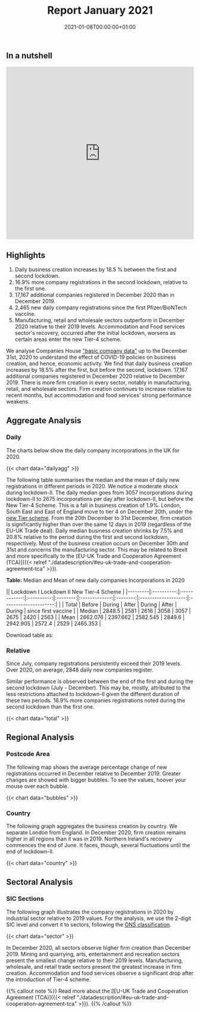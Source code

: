 ﻿---
title: Report January 2021
linktitle: January 2021
toc: true
type: book
date: "2021-01-08T00:00:00+01:00"
draft: false
menu:
  monthly:
#    parent: Reports 2021
    weight: 2

# Prev/next pager order (if `docs_section_pager` enabled in `params.toml`)
weight: 2
---

## In a nutshell 
<iframe frameborder="0" style="width:100%;height:463px;" src="https://viewer.diagrams.net/?layers=1&nav=1&title=Jan2021.drawio#R7LzHsu1Kth32NdWUAt404b23Cz147z2%2BXsC5t1j1HskQFSFKiqDO2QZI5EK6acaYM3P%2FA2b6S1jiqdLGLO%2F%2BAQHZ9Q%2BY%2FQcEgQgE%2FeP7ArL7rxICxf4qKJc6%2B7vSvwqc%2Bsn%2FLgT%2BLt3rLF%2F%2FQ8VtHLutnv5jYToOQ55u%2F6EsXpbx%2FI%2FVirH7j61OcZn%2FVwVOGnf%2FdWlQZ1v19ygg%2FF%2FlYl6X1d8towT814M%2B%2FmfdvweyVnE2nv9WBHP%2FgJllHLe%2FrvqLybtv7v45LX99jv%2FvPP0v%2FVryYfsf%2BYCr5kRGCUZk4cQuXnKFYOD%2F9vdbjrjb%2Fx7v353d7n9OwNvv6bus%2Bz8zRf%2F5Ta3TX5MNvCXxP2%2BK%2Bsrf1ugjX7b6nUI1TvLOHNd6q8fhfZ6M2zb2%2F1aB6urye7CN0z%2Ff%2FN5l8Rb%2FA6b%2BuoX4aSj%2FATG1Txv2CShCOVLvP93xKs4r3yvBen%2FQLUP9vt8nMvneV4HuZdUGLOp9wfkOg6fMf0B0ecS5%2Bz6UjbbjLN9GBgPKEp%2F2wGsQv6mD6CLf358kTp4ejzqAJI3j8aMCcKsFppypSHurRd8LddfYZCGO3Y3sf4%2Bb9YuTRsr1PVYnwwB%2FF%2Bg2FWRhQxpHU%2BPbJ%2BeMmXLGelyWkqSUjNRQa%2F02RuAGRpLvBx1WSv3gJ6dr9ioJnxLoUd3k8AxGFr33h5G%2Bv%2Bj36yHJkxeoRwBpChxyAPc6QqNTf36fHY%2BSKtUrnvSZ8Vkwoxxp3zRFW552qu9bjNWYHmidNzJCDk1gVamlCIrgLYc6odbkr%2BDQ4mPLnsQDSSAlzwvzi1Ce81nXHF3jJMBub2BBelnfhXwZKY1Cfgssxsj7cs0wCIEO3ytIdyxFmkBrVDOeNgrloPmF3v%2BaZHl3Ajp5r3s6BCOs%2B9nEPB%2Fcyfy0BOa1o36gWbp6homps6%2B1qCz7UpPHRvhJ8sgysXR1DLm7FR3D2fsW2zSC6fanq%2FvpSN1II9L0ZgEVQkUm%2BttQt8ZSgMQEafr%2Bg96bsFAaYFfvWGCa1rmfSzM6l%2BTvWvDj2zvVtUU9B0e7mfJ%2F1r1ulO3i32AOChBfvGBBPiFfxBawWR1M7tsxev7TscBcSaZbwZ8Bw4rw%2BKUARsJogPDjCffF6Kfl2gJ3Wk3KcYBdr1%2F3MX6x55N9e7KY0K75DR4Gxql6W6O9lejqfYCzUH45ULyyMQ6Kv7kUk7WxhBgnF1b%2BVcL49%2FT8x15QoyhZwBYWpbjv1PHU7qssLdlaK5LLa3nLVD3rVjITImE%2FFKn6JUrj6klRxCE9jYPBipYwNPStmg1MCK0rr0XhXYYTIZnEwgSAc5KD8IC1dHTRlOyQs3bxtkI35kpezQindfqkTJUPCa5lMfpMz06L6j1AlZuT6MZKDxCmBNtapEPeKg%2B2EoeBTWDiDSJL1Z%2FHCatSMwB%2FyRKXsidVUrHIJTjigDVCUSOcIKFN6sTAK1GnWhq1sVZa1j76SYXaZvFudE5K3UZMJ9S4C%2Beii0Msd8kGFxcTqxWeMZgKgKtZJqdasVRtvOuvUKO2sheiAOqZdY4kvS8DziC2PJMl%2BKrWruPTQZfYYnrEGyB0txK9n%2Bv%2BhAdpyqpxJqVrJZ%2BzaKSExTSuUn%2BACqvfWfA44fIa3AvjEeutzs7WHkgd0Chh6SsKkfF2I8GIZi%2Fn77GsUnAuyflGI1ourRmeo3j7fVIrQR8bFi6OxHbNJs0nxNkxznCc9bya%2FlpNemoV%2BtSWHx%2FQGc%2B8BSjkXij3Xhgla7%2B%2FkjLnALlcs%2B797q1WtRCpIlyVW9RTUYCG6Qr%2BAg2jca0DnvssdLNiyPkdpYzTiE57cXMf4AEZrYkS0XiNgF0yDKQwx9gzUIqs2ZXeedsZvsZpCW6fJ9Nff0N317Ig9gU%2F4bzFKoUPPN0q8QBdDBreRfrWEGV0Hmbkqcxlt0QL8U2%2By%2FCKYmjGu7ZI019PR4dlRx8G5r42jcY4Df7JT%2BmO8HMIBKUerJj%2FULxzdeO1Z2CEjMU%2BuivsdQwNLxXsNhyngiYSvWtL4%2FR1w7%2F2M3Ho8E4125VLUy9eMkiqTPIb%2F5rj5S3fTOhIPLGeiFHAR6uSYuL9kCnB9s5izycSIG%2F50sKMlSKpSz6nIZVWuKsl6n3%2B0PSKIf%2BtNa7sU6HhsAgAeN1TPh3u9bwj4vnp81E3DrMkVaQMer93dW5%2FZimoQWBP1gAYQXbVO17l96xCAtW7JT1NEZlGDASCFRfet9E7K9q6q1fdh0NDHEmI6VtgVpVpvI4uqZ%2FLJC1Kpw6JyFzlq%2FdPy8x36oai2LMUiuhAtXLRgfW3dX3ux27AB2YjhprTzHAcS8PMqcF1ij0PimtlUZhQBiiV2KFgFhM26BzW9dsxkAeZ4NDEmJlxxxVBO4Q3g3HHlxS%2B2N2Tv%2FEiJj2MOaNK6%2BF611RuNMWx34pYSE6GVoXIxy11HQhNayJ7eBkTBwx290%2FQDV3SnIyBcToeHCBmdNU%2Brpw13RSBut%2FnK8M29SEQBrpYKOZDRF6nSnHEA%2BTA1T02BHshrd8s0GXm56yOe1fwGMddXKVl9%2FXxtLS%2Fc9VGkFMTcORiW9%2Fwn2iGh7%2BAk1NjUKKM0zXcP8YI0BnTsvsFI%2FIx2oKs7O35wQR5dy84dIsp2w%2Bk4Drq%2BYn5DEC3VilwrgM6SR6Yiw0BXPRMs%2B5raV3ZKuwJQffp9iAXrHBIZehX3E%2FcSKj4eWnxz7T8pbgIxcs0MOMplQK2k7B8wSOmpTHOkRatus7ZtTSLUwucHehswDX0U3a4KlZpwdJPKmM4lQwdhqCSfA9Xngo%2FjSJOuGc8lpHAfQtnIS%2BH2%2BCmCf%2BDOfgwcQ%2BVOGqAWKgoB9jd3GRSPPGTqPZKsdZnLPDVRczX23d1mB6wlogpAMseO02di%2BZ5u%2FhOKlMRDJfvVGnuWKEGQh%2BQNdjbZ1Ab5QD1kOrk3kT7JZiLtu8UasL2ZrHArbTGTv0p9wBkucGuYQ6Lc%2B16Zoc0NcL1P%2FrX1mz79tO6iKvFkYD8o1GhPrQqOa3QVCDgi1Bo%2F%2FKUb3kLceaeQqcb4a0HfjBsgnCi%2BBAg59K03C41XWYNUZl%2B%2Bmt%2ByU9M9yphK8mo%2BaKgDLOTeY7vA86kUZZVusn28Q9%2B7UNfpY9VfMrr5QZPINAV9LiBsK8fO2SmZ0CB49IPqKvoMh%2Flp2dSRCsB5ahsPvRX%2FoxgY0pNKN71pkfbWoRbcy2%2F5qCjcmOfJQEy%2BUQDcVIuUs9J8zw%2BGf4ZF8SlI0yvvvDIUjjAfEHp5zlm%2BojDp5Axt8Jd1UgDtFjA%2BifMB5SOCm%2Bi2HheT9i2wpy0NhzQLvLBT8g44LxTUsbai6JBWlFeruL1wKTow7%2BEOXgwxkX%2F9TrSple85x24%2BxlB%2FOQ67fpForcxry%2Bqx8To5oQfYgi2dqORgEhRrIyJJHzIz2ZM4sVK9A%2Bl%2F0SZ9uLhip18pBRmWC9QB29kok1Lu67DmR15UNal4UCHeZHTHXA%2Bz5ShbmoCQNtgWY7052rW4wcJZTLrsqCoA%2BvBiohd8KI0nSWfPEVG%2FOZYQoGj31IP8aenKnPOGvCpwO8sKdgGt9gcCK0MaZZY5xlBjeZznKkWua9vuz%2Fwj556vZ9VR5a399zfdE2WryTekC1dKzTTsG1VwAfIrkeL5pfsx0OKJInVF0DRtsN7s%2FPgxRHIgVnVZetKUGx0bi%2BdQxPE6uscdDT%2FwP6OwsCSCNhlW8eyb%2Bsxk4HZVe8naBj5SzFlfZZ8zf%2BYB%2FdDVYn%2FvO6hQIf%2Fehu%2BxjxTbmtvYGcMgJb%2BhAkek4X73mfzh8PfJJxMiUrE0KYUmFN%2FuJNseyi3tHJZlh8J%2FL7oou46ZuzG5Q8thCGQASj0LV%2B3ZWzzf3sCABiGEt8nxmH7t3KU%2Bf6%2F5f81c%2F0nDX1pYX79W9HfTFbIxz7flnfigb%2Bf4n%2BT6r%2BDCiD69%2F35L4oOAn%2BXVf9Gz%2F9LYfx3WKD8L6%2F%2BF3X%2BeMlf7Pn%2FApNG%2FxtMGuveZunqHQpWflfga0oZEMP%2F%2BeRt6F8P%2F1k4%2FbMgzrI%2FxDn%2B2k72tR7y9aULwJKX9Tvp8ffsu69fzAKweZr3Sf7CFOD7%2F6da91Y58j8Bk%2F9cAyT%2F93%2FrxPSvPvwn8v8ux58hbP07GSz4Xy33MA75f5KNv4vWKU7r4RMf9F937sfz2f8N%2BqIGZ1VvufOWf02dS%2FxFAMZXAoruT5SkqrMsH96yZdyH7Asr%2FIk1%2FE%2BUKZD4HxAq8v9RocL%2B1wzPOJf3r%2FBMDttplIRU8aE6TeaA2On2kgXkl7MEe11X%2BSw1S9rBnRQAvRt20ozUyqzfjMVK8k9sJXvpqUOeXt8r2bNCqpWPTHrv9Isf4VZEqx%2FArigclJQkiBgHPJQRIVo3j9Pia1QaYd2IGsV9DE1TB3LJYij%2FQNH9HA8cofBx4M%2FBmBeldkSikNeO2TktVQVQm3S2Ewx5Qhh2%2FdRqsxRsZNPgjy9hrcVS%2FJNy6POFYiK%2BbSDYoBUsSOMKU43CL1wCrEDXkPCNxTqDEUm1WwrgtrLvkdbK3aqGH7HyKi999dAXTVnbv8IrTo7a2wn9WHsOMG0I1mkrJ0ToJJOzxSb3tghHSERHdhi8TJ4QDT71GcRS%2BBBwvA8ITqpIQusIw8kXdzJpZ%2Fu4agwl7BFLRKKeNN8U4BRUv48v224LzyWDwHMTblxgnqiqsuLnhZSBkPW%2Foip%2FOCgFNvL2eSpa0ygTBNQeWGUFwWSaUQorUsXTBJWX5ekpk0ZHMF9V1I%2FhhCf1uZoKplvQxAIx8VG%2B1qQ01O5P%2B%2FVCXsE9pWMI7RRCnCHniTNn0W8m74YI%2B8%2FAMVtAVuvs5%2B43vAavAqv6%2BsfQJ1QoL4PR1fG4QEplsVBh9nom9PAZRjanTCTLoHuxCcBNiRgRaxEcwPmWfBMsVgj9A1wLg8eER5VOfO3xZawBeiS%2FZfAhhDJknQjrNf6iizQaCRG69hhMQWQ9Z7Nu8%2BXyhc14wq1Ng487x2P9TEkUPudfreKxw833jKx7D0wpWebthtnWQdw%2FvPcUDCtWaGVrpDoc%2Bgtq%2Bbtg3JzcIoRR5dhqMDXzdeQXWxllwyFD5%2BBv4wYNsdwhlmJ57vl8m79YXfEc1y%2FoaiUWZftTxEjKqbCqB9aCIcXltjFNa6Uf5K2Azkk8rVzIHDhxR7QBufSDUD5puK8u09x4AG3HN8dZqCx43y96fZ%2BihWg8Qk1qdQC8GBYYmB2aRUY%2FuXLwQ0s%2BqGe1wGEEiy1%2FCY4QTKMScryh9UAwOrCqkmNK7PkLC4k%2Bh5%2BXDYwVF53UmFnSYMBeq9EeQsXe1AyF%2B7anBNePiF6Cyo2F7HUilawvYQ0%2BQQCAIFkYHzeAUyjkU6wHQRQaNmqpSteV2rFBRpu%2FGK7wyrsAB8Yhc0i4RXd70eL6fDwhSq0PvP%2BA1sLdTf6lsHF8cJmI%2Btop8rnboSSKOmFfffhTzvJiItdVGwvPgqjr%2BXV18gmgF3WRdJvrP%2BNH8rGUTnMdgHYXxE4Vt8HNVQHy0ZFNWz8q8ysVU%2FfcIH8MSURpLxQZBWfdEOdAcxa3y062mfcWnEbiIwfP4Re9BMw7GzhHkxqnqPJBQ6DzoWROAn7a6a2Wmlxwcz27TPcxwcDPFfBcttYJwIXknPNB2moT89CV62Rht0ylHaISLcDXj7hBZ2ipxxV7NkgpQHw72jGUJnIwg8H7egsNWZGqfAzthyHPt%2FnFfQIwk5HP5%2FG2iCwGJDiMlRwprMcz%2B%2FPPixfvDooQVmUX0Qva2JH9ye5KOx6hQ3iZIl70C8AyzCUsb0%2FmM57Qlr8yeMou8Cd5F0N7cxbnZYtIj0bGLRfM%2BvC7Ppt46snUHkw8w%2FBR%2Bz5HArM0l6zZ1L86Necy5BdjLzIwxCiQLB8pby1XtMHQgnD12mwGmSaW6qErfzULGBveG%2FGfGJYkOqglfD3y3FbNpP7hf4X4w6ho7yb2rdlKmXTRH06%2F7Y8brXobs8fRiBHqSru%2Bz7eCQFTeXE1PWZ5YzRWltX26en4oHJ6aNFLJhtTzsqgh2HdyzrbaOHYoxDw%2F%2BOIkozKGsjpsLioHoPpate330dno8AyzpDkfWlNZK4UvF%2BCsdeua8e9F%2FPxcz2HbODD25QN6S3cZYLErWRKC%2BYvLWGw1YfxUDdajATTWA2YsZ%2FBTuG58MohTwx6NMouP01nPEQtk2Bvh5q5ETpfL98P0rNcsFRHI%2Fhj0FFmaRdRfKLd5OIkNAfq8J2L4GDgLRgDUuB%2FLiuMIZvgphCJ7nWp1f0cAOIm4Sj9cIAOrj2qItj79sSlPiyXtBqGXrQDBZ2JP1ObtoDFiKI3NgPCMu3l2xxg%2FtzSMhxT9WP1MWZbbuKMiEfoJC6wJGyFntz80zvfFc%2FDTBNDnYIkzJZBXhyHk0ywY67OMQppsz%2BvVc%2FzxgSpVJ7I5bgymWTDrI7YZ1TpfO9ukCSOBPU0wlANcQlQ%2Fbvvod%2B3iL5ZlwUfsNsA1xXHeXgaMWLaRdSo1NclkFyF74zBo9kHsjvilumzgrSqg0qkOVO1yXgWK2eRn0wKLXa9oG8OPfN81ZAxGbtjgF%2Bq9s006ki5q7LS%2FcIwj2LD8ndXVyT55FHD4FyhYMASJw5j3ZAlP%2BEmpq3TUXiQ1j45uT6NOJMsDC9crTo%2BMIVcshKk%2BE90Mi0sPpVsAEcah02G7SIOQgEfzakrtMkwZ9T9ms%2BTSCDs0QnUCzYRqyztW9peNoZXIgUshtQP3GRtFX50xxA1E9REQbeOOTCEHPoNeie3nLBwmPPihnSRbG2yIfN%2FQIwpDFcRVY8mKKUvxV%2FaLyOToyPe4%2BATbBvgmrBRpkX%2Ftk03JJozIxmTf6mZOdCGgMYIUPVBAWpvKVof0PC1fsEeJooK5b5eLwO6UFnovVOL%2BfJ%2BbSoURXi0G2i9WlJ4YRzrYhFPWf6r9i07yNrd3LopKd44lEEtlrYjlxcnZs78SwS32SUuc7Qcq%2BaQ8OB19db%2BEG%2BeFyk7qg30wpvDvevKjj37pgiCwl4uKxTSYpUN38sOQ2eY91ooc4by58YcCV8Uyc6xN2mpHwuGkdCyGUe2E2ZinRu6k%2BWtdeRj8xfX9esEPDkJkwUNuAhzyWSg8NbZ2fcppMi1CCG3JiAyXBx1iggSEli1ZU37g8SYrPJ6DPjdwPZN7hDNcTrI2ZiHgM9%2BVhI%2FRGxZHTFQ%2BSyanzGsUTGhOfd6SSXZqz%2B0tznGr8nIChI47SSH5S4iM7Cnthk5%2FOYc2RYMq3FbwHkOanOrnzOLf1ZvVF8aQ3ep0%2FL9iGryka9kdx1Lm6bW1NPIBdqVkM4%2FzG43mGWLhnhs5tU1%2B5%2ByfUjDixuCgyxJwZOov0%2FSle5yLSLe%2FdNUAzcOr%2Fk32EkHqNXB0RbLfELzNc1sf9MqS5yES0fCsfVQMCL%2B1ozFlVkYBgljpg4zX7d5aWNHfGJvbRuRKUWDquwMETK5e1W1%2FxVHfO6qtJcSNL%2BboIPbF2qKAjXdQaH8N65O8Q%2FqQHRxUqwt2wLvkVKJiCqSD9Oc4NVrPdidZuE5y6w0Az2o4o3oaKKWZh%2BqVIIbNxY%2BVQIL6fiiN%2B7VOXBrMCj%2FxB2vsLv6gfhI2kqa1Lee2xF0PFMKobYZjLlwlSXZGCNNWg86izfnpLlRDeYtWsGyBiBUUhRgaHQPUQJdIiJCSuHwSieWBaWPlsWNe9Yhss3kh7c43DKYe56ZwiyTbMcNq4WQbCP8GS6PQrwtDmHlzWCc37kMjBVeBVaua66bNInKmkQ1jFUsDWJM2v6CY61Qv5aa5v3RcVfByUt3W9Pi6rd01N7r6iNG2%2FrHaxe25SJF9IwDO%2FIlVrxdEhazmedB7mpNnxbJ7rsEfR3MpKVG11AVkQX1XClCbD7vFO%2BLOOPTl355ZfGQpSi5UEM3I2K6fmCr9jes%2BRWgkxTapR2xNWynVR4GKdbie26%2BAyDsCdu5PlMedSrIMpOE27NlpcK%2FRLYbt%2BApJymfilP%2FQsWQY1oNA4bOP%2FiS1bQ9vQKSnmJq%2F%2BMhJeiKqivR%2BGQlP5moNFaAsEqUbuFvrR8Zxwft5cEkVAd1O3nb%2BQiAq9xV%2FxwU4RKY7id38gJE1D1PuD%2F7d1LpPmF5Z0BMcXiZU%2Bdt9JvbpoEp4YVovDNLFgvWLzmvC%2BUNVWqXk6fOmjrGQ3IZICcERM3Tacs5FiuSwDvHVAj4XsI%2B6HhUBENGXKuXH%2FosxDptjNpQyjdWGorGBPQ6Oaw3eaWLJuMSn20TQF6131JazrM9yGjQ7w%2Bzxy0qxrMN9aPJCu9wBxp9p%2FX0puGN%2FxcfLzS%2BouUkT9rWb9IVllfBtkVfIptLHgfhbFaazCDef%2BLSUAU9LEHCpywYMeZ5v%2FVeMq%2B0L9EW4Czf8wvRlVG35Nw5Q3q5G9Id9yVbqyWoMv7Zt1gn6AMqxX1UWVbEw8%2B4k%2B%2FgAxY98xulYc484%2Fjldan%2BJK0q%2BkmVCf4msZZ4P8Uu%2FxPpQleeAFV2SQJ33xVjp43YXLv2xMUOB2gD%2FuLyfL6%2F77XQNHKpT1txYsuQpolaAZ57tZ0P7jfkjzi3D10%2Fn5aAzBvW2QENEyPyH0zJp2rMdPc20rOR4ev2nblPt41eCxlDW%2BaUUEy4bSdZGRVKgg6KEy0c7pv0BonW68t3aFKFzfKFZjE9s1hVAgP2LVPG2gHvAJ%2FADBucu08RKu9vswH87AbgvJIChg8HPhR5%2BLrjyEig6M6yy%2BG5TzFlh9xPN7QKI%2FDBwNRZDIkNfSVy2I9S6mKC9NA1s6OvqYdFF0MwxY%2BXYYFIxjDK07JT2chp0bnuyzAjheP24SNRfrpI4lZ%2FXU9FdvSSblIahK%2FptLfSn679QOW8E8etHA6ZbDodHIvYYVW%2FwOGsTYIFtEJXWNTv54iOJneb1UnOWLn94OTRocMUXBhXwUyrBHhRPRr9CgIz8zkeBTFp%2BkmMvzOuejFOpnmNAn%2B1xJnozctIvlzFIZZHCt6XF%2Bp8dd1CeJCSH2fw3Ox8tLj6vfDPMpE9652p1U6CirVZj%2Bi2jDCGKYBcu4KjgH6jGZ3OJA0RmFaRe6%2BNL%2Bb0au%2FIu1ndLemFqOHVlrLXTvCYn%2F0H4L4o2YiX89oWmq086vTtFyTFhj%2FmBmijcGL%2BtuYYkrHQ4htdxDezroW7s9QX0ej%2BhMR65ZLFZe%2B9Gelt%2BYkagTp2X%2BEu%2FKASCrtnLL0%2BaKacZfmieb8Z4xL5mP0eKjRPNti7Hd%2Fdg%2BI31uipRVauHvJ1nMQt1Hkaer17LZbSUpFU3D9zPWtAXaT8%2FcTFeB%2F%2B0Pja0GhaM83xRMZSxBaeaeudvFKoK9m84LS5jQUfj9R7g4JiEn1JzLDR6gWoUPa7Ncm7bAvoSldwsddre7yU5YnMDh36r7VDmNwqBcN1Px4dQrmf5YrTRd3wV5%2FTJ3r1LmS3kC9E4MI9IF6r6u0kHZ2EmP%2B0Lb9yidWeWSaH0YMLwdjm5JfcGJsOAEK8Ogi%2FpxRh5DFRrgXyGcoGgT3N7YM%2FoTB8x7ARcMSva16XH8jB%2FQXie5pTMuVz2XJi8yeyQx2%2FYzwzoh05fk0kyO10o8nngNIp81WLTvKjqy9pBPS2BmqJEOn3UxBhwUsmLELBj9kqkv%2BULORAmbGaxHooHf4a98k4fxMR1B6eA%2F8XOft6zfqI2%2BOWvlZ2ML1B88lAAJRY76cut8bFx%2FrAKrbnoFsGeIhKcZZaj9LFH80ttCp%2F3vw10hdlWLys%2F%2BZ2AP2b39OmXBE0MrQbpO6K8mKffbqkV2%2FEbrbY2aho%2Be7b9JzjP7Rz%2B7ecu624lzHBmp6nbDo1zf1dVrU0B8CEdKqPcbDcmIpx7VG87Mh4ZXYm%2FSVp%2FjEnl4kCMg4IFS0%2BXP2gJ%2BJfjOD%2B%2FIh0iHR8d89Xg%2Bmw7OJ3JtyyvpbTlx6%2BBILQ6GZXdFyJtPcnhHzXulpvNJNMEbs4nwlpLzdPcrHyR7i9SI108Pzb0%2FCxOJzsi%2F7v9cUikxsAnE%2FB%2FqMgIUdyhsL6UawSBLOC8yK2KOTjCyG%2FAMkrGtPciLHUaIg0Ho85%2BjdPkXwPB3VZn%2FLFhn%2F5uzQXWgjwcT1G1H5v94miyg8Wztrtt7RUoiaGxbMQMIKzPSy61z1oHCbkSPRVQ8iY%2BhJgRcHqEXRVLmxTyrIJqQPq5zYXwa%2BjPFgw08YHh5SE%2B15Q6RBXYJnBR9sA%2BKm6Vo8R7lB1yNzS7dzjuye%2BjuY3kVSzB1W4DmaLRmgRr8SXU4bCzjpH1oODizFMSN81SKkyj99FwwOiDNgz6jN%2BiqcTvY2digr2SzXWqS64jtzox8PuLqAKeY6UklTqopWxr2I9LGacKnH6tjA5P3vExBkEQubB%2BMxoaLm7JlPp%2Bfq5SnhJ3VBexPUfkW69Hb%2FIbIe08t%2FY9TGQiwpGWQFiMv%2FDamOJ8n7n1wBjMyIpIxvPSytXDi594P%2BZqUnueFXg%2B8LN3ukOvgMjD%2BZPJkT8WcYHosqfZl%2FJG4fORj7ffxbOVakA9K2MgLFk3xOOxoXAITkXkDxeUK88B8kuy5KFPpezOJkMQSxbX3epjKvDHANwidDHw0P%2FEaT5bDtDuPsJ1w%2FBtsP%2F%2BhPeJU%2BBe2gmzPbqlqjTBGwF%2FqgKCX2KUh9sfQyDLxKKLDw09NsIaSI3oGVQuMLpIdzqeeuOdWRApuCbVT%2FXjbmocwNlpEVk5xqRDUkRVkYU3JAm2kEASLO66Whf0mdOqHWAfP8jr6GXllz%2BKP2g3Yqv6ura8XcFxDuOn%2Ftk82RMl5ENHA%2BW%2FkLtbkrSm8YR%2FOcSUYqZUmsTND71KPUm%2FOqSiAl8Um1GjOF5BhmxfCNH7OOoL5vtTaY87u5afJYnc%2BRiXH3ah1ljf3jhLP%2BFjFoaEiJgfEa1ffNaRy9K9gRV%2BBvXlzvkneVVQbQ5ETmgdj4QrLSSGyDl8vQp0uOrHz4hz1xdV6CpIjdrNqoO5vmzDEitX9RTbPgg22ZaePwgzJxNRyipurP5kzCnH8w1bQZmfJP1%2FP10OE%2F%2Bvp8vx%2F266fPrPCfF1iod%2FlknfVdx%2F6cghWad%2Fq%2FV5g3%2Br%2BN%2F68L8y4Mx3EqBe%2Bu%2FcwJL%2FyaT%2FyZj3cf0npV69U%2FAnU%2F4ntx7%2FGc6Xdv8r4b5V3zuBevtmMP4vKfgvq%2F5%2F0pv%2FP9f%2Bz6f%2FSSIRAP0fy7Wj%2F7MEkvxfM9WueP%2BWao%2BDM42u4Ysv0UQOHz6ZmMm5bEU4jUOD9tPWL9XlRYYQlpYlcSrPoxSidK7htDRVmNTAyMGo0IzctaMvXqwltfTGeXCy8UHCqdltZ3PvZqrwvll8%2BdKHMVkU%2FrZiBSweli%2BIeDvYmEH8wcgQutEJRFH0pVt%2Fkv8ESsJRCWBGMy7SI2WnEE1xJAgvsINx0NO87Uu1HAXZOshmaRXsRu%2BaWRZSJPcK3VodVtE3DZT4W1UBFYk1l3T2QrG%2BwM%2Bp19wbjGSiyb50XnWInkwE5xcLZHfnWPUR8BqM1UwcQ1WexDHrOVbI4X8SYOpov3WQXvBcKZ5K%2FCNXhYDNK49ASaY%2F%2Fs8J2pd65rnkQ0KtYB3Xn3SQSzx4WiTypf7IegZUqyS%2Fod5dvcZNiPjUSVSEjy6cQY1qrAYYIXcq0uK1yZ6C8b1ZEqFqBsrph6%2BqZNbuwBp5boqvZr743s2sM7Ejg4FNWAXLmCYGiMsp6nzdv6lFw9ltxy%2FY21ol8zuuSFfDdYA8cQuw9Tpqov2nndWlkhZKa0NBLkDaz4bFQjGXu0bX5Rs%2FH50i1WLpQlfi%2BH%2By3g4u%2Bg6a2KVWlTA43%2BXn1C2T3cydraRC%2FMzuFy9hDMkEpgZHpQ%2FbQo1x7Y4usVUboioqPkfpxUXZtz1BvSiwo0ejhHnsT%2FD54PxO%2BXUioDcAboF2Xu8fJ9HG1favW2duleQ5lfzEysl0HlVuDfVbW2YCvm%2BRGGrJiuMJ5g%2Bip%2BgyhLA7EIWRyPpxFvnqfpQDGCc8cqgPlYVo85HsknG9F3a41nLWE3vXnlw8X2dyIxyBfpIovxa2cn5K0WLOznZr4pkuAxhtqQUrx6oyMQ5JZ2RLhKXuo%2FGaof5t3%2FuxySbwVfca1gLqP5Ela1ObNGp8B0syOzCYQXvA0Cff5VF5iKRO1svp66fmkwBmDcIbAPkCT%2FLnqPYucRdTnBHLFA4SdI681uEw4LGhq9Xh%2F0k1Iyy7BgCf%2B%2FEMi9FsiokWTcYX4xozUcYrQvboI6WqbkxOn5GvpD54fx8Yj4%2BHWb8UHdmJYpy14TYaBDVDPUFMAg%2Fo6elIBw16Rx3LGMfpfBwnJoEZ6QZTppHOzQC7izeSwdv1yzOC6%2FfI%2B8LKiUwbudz3jKxp%2BKK5HMja2WG9cmghp3Hl6LZdra4y%2BD7ZrIFCP9eKjPBs7LzvrT2vHDrwbqEQsPug0TDalPrekL6uP0U7GVNODzfhZkvOyfITOlE6En6rSax6LbvgvYx4H1gWz0cdsHOiHm8UjZIWzeg0%2BbO1o0cBD9WSQrujQcLtXNhdbz9F5vdwPqhJ0lL8kJTdVM4ZDdOGcnvyyhjuxXgk2czCihpwJ8Z6bLx8rc2NgVtyW9azZ7jSTidU%2FczQmhBfPRilyBlY%2BUs1oCmlo6CIsTD%2BYUX8u7Phi7rlJ%2B8%2B%2Bkyz9wKN5JOMfJAB%2BMvvL4NNOjH99dPerEwmZjpAtfLuv52M9p0YhDMCDVjw0W%2BZnVObxSpO0VTYGZ0FZO2p785UTLrUN%2Fveopm%2FPV55ACScwDZHR5BO%2BmNKvDHeBdoXS9GORIAF725%2BMi4WSmBZQfu3h1TWbDDIHtKK1Xg9k0NU40rwGTo%2BL3yiVbHq2xOklBNTFgOZyVW6C9YPMJ1JGYJQNBXiHY10CYfhdyD%2FQxRnsjIiNB4Nt2E3k%2Bxvi64150M0BRSXmKmXQnXYgqA%2FOS3o5K8J8LA%2F8Ww7RS9GWQcXW9iuVzYwmRXwbPtD97LwM5uGBcAhwGbmz9DozK1U6nQx7YfG2mf8i4baPTe5KvCRl5O1eMyow9eLwTSynVsyJpPiMjDb4sYXH6tZLv5r3URBJuN5pmvzB5EL1%2FhXLAoA%2BCQPCYsPjAoSTYiejSS%2B2pMVPR%2FppdNK0eDn2bPz8PNSkRnaMyr6YD5a5umlctrEgM%2BNbxZr47FyEIzSnntBkm0cDgjziiTQo899O5A9EaORpFHa%2BCNAtnoh0iH2E8LuYjwJt6V76622Dn6sqkcYHnm1iBhFCj31KNQnYYzRd1KbGixBzBcO3klWzi8y83J%2Fol%2F%2FoxCy7U8uBSDVXWIWXdNp232AmN%2FtoqFfKkzJlMV8GVILswjr7VdFttKo4Ox5R2um60XUwa24%2BHz3YIUSruZgdiKN%2FdYqHD7qWyriJTiKrcgA%2BaUNUsEH22vzkdDtjqtaL3apA3HvRlMHg5D48v8vpTxi7pxvzxUc1AaDL6DfQ%2BKEHhgYgHjECyyQxsoTE6En7H24HUTImmH7Z5sb2CMEpVZcFuTR7D%2BH0mHaFOaWt0pU6PlXZvs8rcV9nmiX45vaw4FPsX8Jdf8ZMS14HI9gldK2J8X6k6mQYUWN7pHBULjm7L%2BEYiUxcD5ISwclaARFzQ%2FM5e8wGg%2FB%2B64RTSx9mVJK%2F%2FKgkngCvdZsEMxCQZJFAKDCvWAXRbg4n7%2BZOMGya3KQxMIz8LmCVVMDTkxzB%2FrYUEEWH%2BRHPtHMxDqHxxRUzK9HmGEmmtA%2BH3KTXYYPJWHlvEKk1vKCA%2Ba%2FdM4fXDeuZ4VxhE%2BRmCzJ33inR%2BUIGk%2BScI1E0C75CCp%2B2vV1%2FSodJ6DPXmPLVD8J15Ec5lCZL2uR%2F5rUxisgLpqf9qIBC2U6%2BdFpomm4hF5cJPnQybRmUijkOUjUagJpsjCeW8PxxhcogzSYb1Z30hWurCH593g%2FA4e57sWmVvA5Tb%2F5YAWdzTU1EpC%2F8UiMqu%2B6z1E%2FDlxYMPeCTjeeNSsKdHVVoxxHDLIm6kuHzGi2bA1PHAvYlZbdSBLB2aEXgru3bNmVdEz9qh09TF%2BM85NLPXXA9hCFDctM8cgRrHDDbP12HyjX8WWZIsxmnHNVNGTI6i%2BZ2XXtGknDa3W17Uht%2B5p8ldy2ifbL3nVrP1CHRXppJiZdG8UDdiUfSPoJ9P4QO8S7Gsj10WXgQHAOKpFxS%2F%2BlErbEEU18a5rEg%2B1N%2BgxdQh%2BZAfnrdJ4atB8TLZFR0GudHJDG6yNAPdgT6HdAePMD0p3nIzxIqoishFILbUYfrb1%2BL2idS5RkX%2FDCC1fi9g9z9hZdwz9bOEByHfV6Hm1EjQxHMYwv1O7TvEZsu5j0w1mBo%2Bcuiol6abCzb74UoFv7eMLhV6IuiUkN98uyrPHuuKZraoaNzLXToJGENHJs0N80iw9wocrq%2BC3M1G3yJ%2BlOZpIwhO3k4xdZkLRQa74EWUe0Z744qVznk9fQOQPze10Zq%2BQtHv1kb2%2FHK1jC5%2FbHew4duaP6errvf41U%2Br0XiUVn3HtBxdb1XnzGlYmp91KCKuZdlIzj%2Fm113gt6Yt%2BLBvvOH%2FOA1cScOjbvhesI74UAUKH9XpRC%2B7YhmON3Xvk%2FzO9frUoYnXnWyAyeQEHLAu7GVKvWd%2BD8ZzM4vmQs0Lo8%2FXDJD%2F9Zm3AcA5MHPCEg1kunir6y7nZRlXQXIWcVAtOASVYAo2VnKB02XiGDrL6T6RHcStCrY2d0I4YCd0iIExc7JlkAJgdbp7jxZ6cMeX8aAl6OAy5WO171AsxDK8VOWwF8b2brqWLf4BhfeQ3Bk7uVD8qWImw3tc4vtOZjbFcqpZiHXR80sJbhp05NPQZw81ncDmxkBbtplXQgjLdi%2Fpe59q9mo8fIqPNlcOmXPj6zH%2BwXmxOqPFz%2Bd0%2BeJPGaY8j%2F7X8DIAH%2B7W8AhLQH2q91%2BdxOlFBS5YX3oNsHV8%2BUDaR8HeL46Ev%2BmtODeH0SG6sXtLmtn3dh3L9Utmtxz9G7Jv4tousFQv%2BDMqvm%2Bq54sTNhvWLReI7KqFGT1uo2chaxqNHXnMuqlXSWwwEvwyp%2FM1tM30EP%2FqP8T%2FdlJZrH3JMBhsWDRkIKESlMPD9YdRr0aVSEWaWvEWbHwqy%2F02SMdo1YPN62ccLpLFK2piWHXspUQ1B%2F0rtfMtLfcmIVbKL%2FEkHMUXWOCK2L6d5QugzMgwhWiM8DJXQfawhMvvTMl9Eai5BW4UNnLNbr2%2BSCg%2B9iZlqaVkVM84idiSMViV4D2bfjU3%2FBj1hPn7E%2FBF9z3A6gYSrCdJARCEP54v1wGKLBrqhI4l22YSrZqcoq74D42RITUuxzyqxgBLlLGOgl78%2FH9CUPaPX6xqHaN7lbggVkusM1i0cpCmmIfSM0UvilZyz9bDwlAcfFhLfKCWzRXLiybcKOjekXneHR2rMEDWKgq2KZ5iU7zUlK8Xz%2BUQNkYSDYzy%2BvvIdZwfjO8td0%2B20cXx3W2RRm9n2voAG5RlOU2EwJsg2qpyQfPBFnYC3MW7IeyPjLzBd2VQkKECGFtjVnfQI87yXSgMeYsksWO2cDYm2dmG%2BLSPms56obYaBgYXGe8rYPUind3md%2FVv2lXT9p8ij1Rcufg2Kv9qXeLzPtK01jc%2BB1XJ%2BDHI1XMenI04%2FnPgzc8IU%2FZo77AYNOT2bMczhns4RArYW2upV8f1uvmKRdiV9OaL0LYRvclaxZB%2Bo3YsntMYWBw%2BX1UOES7VuFFAY4CI1mIxsrXknj5ADf6nfeDtCRcajsVb9Nd1f0OFBFe34Le7MtG2um334ACpiJRudk3TiJ2XtdAmgD%2Fo%2FiHMiQ%2FARUSpbfy5P2Weth18kPG48QLkWdXVHiJcbJjB4PB1%2FgZp0dw5SilUT47dOUsEDy%2BvUfbGuv2WK56%2FjrL07wURcOkfhtLhr2xSxzh6mCY8h4dLVT%2FUVMEhbcaFqZmOZVvSldPxcK1f0WHCOSzqT9VoBeuMjCEQTRWhtHdSzbZYcLComTMKOC70ew5MhCbqxtAu4TG7PCMzZsbwFUHuLbccaXQarSXdE7A49AtrMexM1hHAXQLTkb%2BEOAYIEQUbu8QqFwPheme3zXERGWoUT7BhqdHVw%2BtiuCHkYsfkqfEQ%2Fpz%2FBitRc1x%2FOPFBr5sD6SJahpJKYP1KFD9pLPi63dqdVukr%2FuopNu0sAWoSQAK%2FfybIB1xRhynwdtB8FzFaz3D7aO1gr7z29fjsnqgLC5g40Nm8hfejTitunaCb9djIU8rgSZCWO41sisEgujo0f7qHO9eQ3R3zjXgyFiABPykbdUUpEDWWMfXB7wC4dDJMbN4F6ylDT%2ByfZ64x%2Bdg9slnBFYaB8pLTtrTDQ2CQJseDnZCei%2FkaiEhf8pL4Zse6TAtBr2IiAI5nJhwRRqyKj9ZZ6ShsBz%2BcnWCdV2NRdTrzB5leSiUt%2B5u3fAQqghIRvDpu7DniA0nA8HKRJtAhyUKK80e3lV6sZ0V3tNgc%2F6fXr88nW20KF1ybEZXYVWfxL6I%2BAELX3mmI9Lb1NwpvsRVm041LBkAbinZP0w6EZLJOdD8ZBphZsM%2B2joHdC2iZPvtPtQYflgqAMkSRUyMccg3fuwDT5w1zux9VWG9ZeJecN3tFxwsUQL5g9s65g7%2FXoQEuVSPuZ1dlErYw4r2p5ouULQxx0M7VENWqvd4YE04YhOn5IssYo9Sb4QmQGOh8DZ1frafvJLk7UDN0NR7p930rV%2FDv746K%2F4Em3XABRNnTK7zxDAY72AkdwAGPHlj9CsYTzzKU58UTWkqo3v72AcSoU5NQ8wBItfOU4R0RM4wJ%2Fk%2FydjgyTFqTLoEmdu0Uw9qDvyXwLTib5srnURdzyrMojJV6Vtn9WY1T%2F7KFNRltTsdbDgfRCUXOaJdxNmvF55YhRX%2Bcr7IW5Z%2BYWA%2Bmz4EY7pk%2BxsYega2h02hZHwi36fPAoC%2BDrLcugA%2BJi7saiRPgMiithvxxvGW1AXYx7wdF0GDIJE2KwAuXN4rBsFlL9OUAicLCi2m5jNpYP%2BbEdul%2B%2BgU0NUR6lCfwhEeetHZ%2Bs6dumX6wy%2FKRqD6kUu2RM7aeye7l4cMxNJTeh1bNHSTyZASu%2F7gJrwCXsINfEZbi9oJ1365hYqoZfZioFFQgZccdu3O%2BAX4mAy0tOM58K3w6P8cwiDJhcFACosnUJD6AYkaGfGW4TvREROHROLsHLplQTGbiUNlA4mRvxW9qjJRg40fOzaFr9DM1nhQbM64SNOI3hWKidcfHlpvU76cT4ZS27CQ2Ux49tFnJSUFHEjMMDHigWOOp7IvPPkF%2FuGZHparjKEilBbIhWCZpwpzpvl7tdlOh%2F1XWcFpsZGgRHevT4PT0d1fxKyoOR5X9S3hIZEiZ7TU%2BAxkbJmZnC14fqFlW7%2BU%2Fv5xn3QULXkkoGrNdjuRtU9s8kb7g%2Fh9qEpyPx4mZw0UaK32UvhNXF24URmt3r5LTo9%2FDyp3uuBMfv1cZXWQaaL3iyZ07mAE2%2FF%2FzYJNeBGZsm5a%2BZgx5fzO%2B8weLywhkpdo%2FwFQNSVNjsKVKPoPjchNo%2B9zKdsjZqfdaSgAaXexJ2vEpaRtEesTxfhK992mR6jHCtCxddQENtZo2LG3ZFqFrL4iqxDRgEDUZwwnKfMC1ZZdsq9xEFNMgYApYIsePkSjryqZQkJku7rDwpnhGzXa3MQxF63gXOsxRTOSzM0K%2BIaJpUskRVs6RwYjj6v1tHks6JS7X1GKZFXY69SBkHNvuNnySJCDj48fbPqa9hiwyWbYFTAqvDDgDw%2BNfDvxGw0Mezwx0SdSsmdublbEUaE1jo2Zf91DIFHLUZZ1lD64iXoSF8GazKNBJzMBBQA2H%2B8r5NAMgsJtFOC09n1M07KHPJfEJx%2Bbri6gpLYM6G%2B7xnfu4PMZZ9d4%2F7trA81GJTGEyVaX1xuNlyTZCTmIocfz7FJByG%2FI0ZvwZQ%2FIwLQ1ZNkBjNvCVbt7jhUH6bk9KBQuLOUDMLzipqIfBHcLQYkUnug9qJdxS1GBMOa4MUQxaedoteZSvuOqaeyBgQ1hmdxUR%2BVP16%2FkbWh6FRCxMJW%2FIN%2BoBqXMVHkZ0SAI1Wj3JTwaBrY9jF9Z4cEV%2F4jWXQIDzqUFdimHPNIuMwML2z0HRs1yau5OdJfuh1cMLn%2BCYxSL6COOFjJGyJ%2FxCZkFxDS7eaSbwMW8Mc0utoiVoGdn5VUO%2BNZYvUKdR%2FpzLCu4Mmfsv5Y9Javm4aZ5uTCyD4Fg6EsQ8kvBlKc2v3Crnj0%2FOEY7H%2BbgSjst7P6m9ffyWkMDiPm9mdnBNfxbuvsVs8w%2F9O4nLq0%2Fw0u948%2Ff80NbjvI8bhKYqi2bfijoylJKTdWq5YAWjcNjMQJx1%2FPjo8bb%2FjbJ6SKy%2BVSYmWJQRpB%2F0P4ANqWCDrt6seAGl%2Byjs4Yfp3GjEJVTCTqxu0kT4a7LNnjkMfcJHnjKjB8XqxBt%2BxlczT6xbW%2BmSThPs9RfBjUo0Rysfq%2BU88rYTFKv%2BOk4ZjZfAXXaDX82IhRYgajxIhV5Jg5fgJFxDtyEgezFnAAbigqxPJBZz8pELCSqiwZZXGd%2ByanWMlGR0HaWUQMRbKDw2LEPceAWSs25X81Wc4T7tnCMZol21NQO%2BgMIasmIcDfqd%2BsrgmgyxtQFFeHXrYLy1XLN6khZYJVFdpGdxCswHU0PGCVBZvfQJ5HyRIKwJmpzKytp%2BxWw9Fj9merX1k3f5sA%2BhB00sLxxmlTJlF6Yi8FzSQYnl9eP%2Bl22mu4zTJAzVWyP1dlZEd4AdukW8f1pYf7zzUxx%2F%2FR3nstsa4k2aFfpAh48whHeEtYvsF7b4mvF4qnezQz3X1lrkZqxZzYsWPvIEiYQlbmWqsqMxkiYgl%2BKYf2Zrq7uynRazezCHfWS6%2Fi2x5W93EGHSw2toNFHyWQfNkXMe1kBAiS0fsLY%2Fh6n2pz1z9%2BiASbzZMNGSZhfGP0i28eBMbCzQXjLAFuhDNL7hTQ7iHAmx26vaPJe3xtpqg9bBrGw4YMbD1%2FyQ7Iq2Oz1EuzdFu%2Fg06dMKD10KUZ92rCm%2BUhpcUc6kFbUrWo4XOj823kSBEjloEAJ2cMLgLSQ7a6%2FMNtJj2SYtQLuxlWu8EqzrokzQweCYyGYXxsIfDhz%2BGd4Acl3OKIO1ka9%2B2AU9O5rUEAWOy1VQLIV0o8Q7KZVasPACkm%2F3Z68Phy5loU9sRVrI9Qjf7yG7hE%2BETfGKyBRg7l3%2BTJlJiQ%2Ba88TDp%2BNm37S7LljoLzVkKAllIroqP4Y84Dtaez7assEDoMaOha1L9yMySCmviZwgKvn1UDe8Sy51fkDvvmg9eC6kK%2Fu1LzYMnuZBvOn3iFLCDr%2FS75XbQmOJ3qwKwJ7MFIOnya94UppDQvchGjSlPHj7V0zGtjJ9OuSg4MkaTh3xMOJwkXDDeG6AQI2VvTsvmry6x7Bohmj3Z3jZmd39Fss1x5ZrDz7cjqOiQLlrVvEyj6ZSFi175%2FCGSSf5VWJiOrvutE9htgXjEi9YuVrb%2BVYzVVyIrY1jhQK1mRL0GtDUJHb822sLmrb3obTP8ih%2F6JOcjHiV3pU63x1PU4IiF7KYeNE1ex13J5ybxBcO8fYH6gFQ5RcFZHGCm1zbo2zi0OGqOOY%2F8Rs9rSHORxHzBen45HassSRRX1Fk2YDKithEkJhorvWpd623B9Ej%2B26C5ZEjv5S8252WmfMQ0l6ZXDGOJZ32PVfJBXLiDJfJhukeJaHVRVUL0fomNUKpmnhhII5STF5jB%2BvA8wo95zR2avigOHMNY9ChrECkqObA1pzka2X96uul9rTAV3wNI2JNBM%2B04nJaytji9ogqwhD3tYWiBgJoHZanXQQFscWT%2Foxbxe3wfLssXgq2SQmlthbHKPaxyRXSIYd756uR546XtPGGDqscO2EpGNgf0m1aKQB4Bxd1UPUTmimTF%2FQU7gSxrHkPFWxuHeQ7DOYJb59Cvd8y%2Fl4sI5vQVuXsn1nkiGp0j8miNKhJ0YtzLgQWBr2MvXGO9bBZOvKjp1LhszI%2FVpr5G%2FYMXEbHnGhTy0%2FC1tsZAmDLZ9E8RmiUrgv286JRfp%2BQ6IGhJ68yH0zko9ta6%2BnWNUoqMBkQDHgMIj4rdPRkmMkrf4QuXdb%2BeFmwHFkOrfo7m6e%2BD4P47zMnHHdfy3DlXdC9UkKh%2B%2BIj%2BzGi5jcJeF6DSsKf28vk6ggK%2BIoykvSFstxmbqkfB9d4i81uSHHplWY%2B8QCnG6gBzdCQCBciT2eLFH8oQbpxjAkHnUmlPh9SBFZl7H%2BIBwTIIF1HfnptZ87T11eag320Z9jdrW6ucK2jh9UlRaMBh6QJTO1VDbURkVwA%2F9ikM%2F2%2BwTPNhSzPLxBz9Uc2Ia6Ou%2BTO1hvpapB7oig1wa2vBITivI%2B5JzMME5gRFwC53qulOfF1Gow5lenMj01YP1NzwTod1tIPfBKG8aejgbPeBj7QjBVzrE%2FioZ6Bv5H%2F16d5L%2BmHqaDoEzUnVgh6dkVyLPDpwchK9DWPQBmJllULTgPwHsVzQt5qofAaQort%2FQRJzsmbLRFwLPxffxOaebdIwv47geyHODP15pycLE5cCrlNkbaTE5gB4SckETDkdQ9Nrb4MokKDiXPeNGsVRYHYrqNd3GQ3rbDTu7RZH1PYqltVLKHmuPI99%2Bzxj7eu0y3sz3xctcSkgwPr%2F9SOeg3ZtVPxonRn3DQvAxTYTYbtMaZGaqQnIPcKT2weadFjwbFCljL%2Bwv1EyBRxqfYCZ39aJpxH4r9R4WvPe4PVXtG4f5Avg9kG%2BohkU2mX5JcGr5EIzU%2FHKfqpvrky695%2B2IrM9CdSA68fTynEQAz559CxlbFWMKPhvOQTUiOu8%2Fjho6zILVNd897uHms4%2BjVxOv%2F%2FF7wUuIr9fXvNZuaMSBiRIYux54dX8lrFy9G7UcS6xD9FHrOf4xlrfsvcT3%2BdU%2Bgn9FnFBrc2259vpJ3McRVa9X4DAGBFxXGdtKpme6Zn%2FPNqGhO6dVxOvVtRalyq9c6bVrLV8ezAS%2BTWxQIw94wlhbIqwS09SjkcIruy0gCrIS8xZ37quvyuu73X7w3N2pjjMhG2JJbhWHlTbkhLSqBW6G1%2BbL3KWwlifHWBA5CwyZl7epPRcMX%2BF7sXtYSafsJH3%2F9XX7dXpOeY11rcYDLChtM3ztmEGoRBofR5UH4whd%2BvtS63LHkrgcjyeSDaGuUUmPChy8p1P7xk3WXBZhrVpfSW3pfhNZXFyRCVMJC388VhCGl6AMYvFgSD2avtFH48TVKfnve3afm1lGdY4vFNcpVGQV%2B9VGNXMKvt2QhybMIBFSZnVvHJ4AaLlcLSONWC5bSL%2FatOtI%2FwKDtH2YQWNzn0F5HkVIB936tcJsobeb40YQvkjwL7tFvSR4B9f4l%2F7RvqUiNED2oPhO1vSEcFRY%2FRriVEfn0DFvhVDEVtPdWb7NtASh2lKZru5Hc8qIjC28smiTFggVUvV6COt2HxlZzna4RUypJk4Q3T39vZY3iDAabnyCX05kEtWoBHR4%2BRTUVwfAm%2ByaTRS2eG%2Fj5GF8nHxYtNnWZYEpoRcke83nVp84AV2pidwZYmsc3SMcOIdNoBHIFxufgGd%2FjkOrkwRCiDdQ5S7J2eTOAjJcwGipZaufFYYf6mojy3J%2FRwXq58eRCZ3nja3%2FrnFNBGwC40AZuZyveD36RL1PDuS68GIwBtgiB9gupIa9XcEbhVKZiGWpvJSXOT64duTXxZB0lxeTD6BSeZDwV8VY3bl%2FdV2DA02ld71JCD%2F3OSUydSBRfo4Ja4l3D2UQNaqXvCQVNLZQf2h%2BZkDFNv2SO7%2BuHczM2L%2BYt5z0xh0AdI0%2B199kCa2O2X0rFWmurNcWe2d2fVrFaRYICiwvatXmlmlvokFWgU%2Bl6fRzGclzlzHH6Yiewl3OCy3a1LfwzfGER9ORZfw71cyB7Dp5X15oEFmkPbtkeB2XJ4TVN4u%2BJctjvAV9TUczzlcwxSFQKBg475YmwPEPFHzTm%2FF9ERG4guQaNI2un1wNYOQ15JdBoxxIrvEDE25liqNanR4V4UWm%2BIPZdszBfMDKnM%2Bb%2BSiq3ogvAJi90tZOfUE%2B8jPLj8WoqoketdSOnIl9KcHottAb3d7ey3spZYHfotb2zZcAaLUhvC0JIzB2B2LXJhby%2BglX8z7MsEucAmZv0VjxclNX9da%2F8SO3yPK49I7%2F3nfawoztYZumSctrjr62xzLORlDU97uZn8gVDpJvAq8R3%2B%2Bv3Ge3%2BdvgMiisI9T03hJ2%2FxYdJXlLrr8jr1HInwl%2Bq5wbv83PMMEYtKR3k%2FZrNHhyyX4dKYMPrsMH3x5yBBuqkH0lQZukr%2BEZG1GT436keR9Rwvzyk5rbFucF%2BApgHzuWqnlsq%2F25Zny%2B5PFk6mNgV%2Bi05DcvfbvP500Zz4wdOfPh8FT24IkIM95K1uRSuGUevUejGUajK0VDwd%2BC7QN%2Bm24odTIZJl3Jr%2B57ch3REYFZiB8QLeZnZYphZMBRucd%2FcLAmJEeG2kKoyZ%2BHe7etht2IzJ%2BU9ft7v78WxcYHVSN28F2fk%2F%2FzJ4bgxL%2BreQf9X88M%2BWvjh%2F9sO%2FH%2F1LD%2B1LD%2B1LD%2B1LD%2B1LD%2B1LD%2B1LD%2B1LD%2B1LD%2B1LD%2B1LD%2B1LD%2B1LD%2B1LD%2B1LD%2B1LD%2B1LD%2BgYaFof98GhbyP9AN5K%2BfgKH5N%2FIWMe%2FjXw%2F8l%2FXXEfVxqBBMTdd%2FO%2FjXs%2BjxsBdxuu1L%2FdOkwHNXY5evoIPp82hD9qtdssUgLw3alhgA7H%2BpRvLHtf%2BmSMn%2FR1eSNX%2Bw2gKKnjymu%2Ba%2FW99AzTmoBJVU8nX71UMBZVXW%2FK%2BlUf5drZU%2Fe4%2F8d22Y%2FlsbRsm%2FY8PUf5gJY%2F%2FzMuz%2Fosb6N1rt38q5%2F%2BdkWOn9r2TYELkS%2F0IliwRcSPwWYZ3pbZhZ3jsS%2BwWwM8pvvqfB2W9ei%2FQt0wRWrOtFLmn54TfVi3tAD2PVDEhwZWy7PJXVeyAOx8f%2Bh51jhk723rYGL35X9Wd6h3xmCGitaJ9Gwcgtvoi054BCkwZ3uAGsNlO4RLXSZh0HORUgu%2BV47s%2ByEnpphbJFEMsGb77RQR2RmawvWDZD7QFZcb5km77XkBFKzQg9AwSVl%2FOuxNdH2ls5kiveEUBuQbDJbItBJtJkPhW%2B39O1gEwtCztpQYr3DDFDjpS0XlzzHUPMwpg7NKimWmeXxZJUrUlFeEbIlOCfmUQ1ZeEW050suQkUsrBMpM3demkNFhlWzHUnsADc8Gd9IiLXnK2L9h7tJG4xoAJRu3QsFtYghBu6wWF0kzFqDsam0PoQt9yc6CkorexR5KZY0xOLm%2FHIOHAhBDe1PEzdWbHgMaFwUBbRvUxV2Uz0QAv7Ipih%2FesVUA0rsGM7%2BMaAFIiBll3QlkG9buqwUJLw%2FXtXrAfT1VdBQBB9vVMR0Ml2SpBDDEEJuJmTH8bDi70cCRXPctbmzujwXV08w%2FKBKZo3KOCwYccK%2B7TK5J%2BCfP9sKitoiG%2FXHCCF5xsuCzLMXWq3wc77nLfO%2BOyrd24t4qEKYiDA0CCSYtyS%2BoegMkLGV51I2m%2BaYbdIjCzB34gozq%2BBOVdD8RABhyWx5M9b%2FoD2lvoAEgSxAterntSaOs3V1wOr2neneWMik1yZ94ncfqJGb3b1G36iUdbM5iV%2BQ8VewHE%2F7%2Fr6a56jFE6fcW1WlYOTlbLLiV5e9op3nPeZtXmf0PblHv6iBg%2FQIZHTJpH7SxWRaMMgpQSAP9cJSaZXOCvvOPH7vWQ9jqryLejCiLAa97YcUTRQvHyNVsIMRhIH%2BdI5gqDXkFMdh2vq1nWymLWML46mqLDJ7U%2BcoG3s0R%2F%2FwxVQF3Ttla15yJUkI2HjSR6%2BcrxvBwaCscHHrBfozwBLinAQTC9eMf99%2FM6nfhg34EBrYNf7W4PWwO8NJuDQng9fSRNsjNVQX7TVlona4jF4zYsXtzon6t%2FqsPwNJ6yBimx%2B9Tfz681W%2FBDL%2FbYz190DbqrD867tZYQvuHO%2B43xq5X1ATD8lpGG0%2FREuF%2B2f1szmpqMMiBKvnCQTqohN80YSALC3XtF46KDxJWV6eiuWOdBoQmabTqyrUfkZnxJV%2BjR%2Fm7QH9KyKICAfNIzIJ9riccNShMePT79GJ%2BgbkNWbRekk9B9PuYy0oScmVoSo5B93xTEW%2F81GfEKWhogNc2jg4A0hPh%2BBNRERTRV84lVgrQHRjP1BUzdgl5bfv1ollaB9h7Ll8QwOIGDioonnAjzvsszkd1YZD9ZStTs6a2DuLXWLu%2BHwIpMCn1zwFYcNUb%2FEhYsejHzrZI8lzUPuA5oeT4czzxz3QRh4NX2iNySX3z%2FhFlp8x%2BAeBlpVI6oCg2cpRk5N2FrOP0zvdUQL2XR%2FLOVYr9E1raIlzchlFhj%2BeON3T6pVjTpRmSMsXxgt0rT5ZCg8INvQAlnxEkLA5AyXasUOUR8ruFfrPY7hz602tBv4InN3i5Mb8Xnnw5ygJ71PC%2FDW7rKAGqTgHAkMymxg8ra9pcO6wf5%2BY2%2BGZXCXF5IsYuT%2BfAK7%2BYP4mPj7udXrZkG6j2Fx9os6M1TmyS1NrC7fmDcF70eFpuIE8%2FGCpDVb9WOa1TuzbLhLtoBCQ6bPIYFP1LZLyaOZ2654Cs%2Fokd3Xfj%2FcnBLfzAnBcIeScONZ1lLQFrKh5Qx4cZZLQwoegdeGYuKAPYRCeodpevv0r1hOUOcGUC9Qkq%2FMjBiRcL9GfOuy5eFtYwjU7F4O8hMhOwFCYHDSA3%2Bv%2B2EgZHi46EFUnWzw5ZJmFXDryiegmLQRZUidN5hLYahLYgTOWBiNnknW9xdvKESZIXXOU1FI6d8XJ8fuDLhOrCXNrDaDH7RHqL%2BzHvua9fQNR%2BnzHQr0C5wtQU5XrseG7yFx5y3nx4voK%2BNoCcS7%2Fh1Ha%2BxuibS6n5saJHj023GjwxrP3xjpfYQh0VomlqvHt%2BuiXZWVaDu4nSSX%2FfoYK3uhr1qlbebLfeRIcSijuDMF%2F%2BUWWy19kyABHgE6eZZ8r1KRGBYyXPMu1DKSE6gWMfnzB2dzRXGpy22rze%2BXFfR%2FdcVaNAT7nDjx30afv%2FOdSvolC6%2FT3Cii8tGHCIoMcn2NqnfLvdnK8brIvxbueVjBVfquyUC8QDmqL7QNqOhX9cRm8ArStAquvRk25oQA1%2FEX9d2m1dZb6%2F0qJx7plviJ15N0RirQkd62wCt8U33XK%2B5iD6VI39kt0DjhnCLPfdlUqa9%2Bpx%2BSK95p1a7TSkCHUoLnDhr3PRU5qZ43rcHHrNuc2Mql4de46Cw2JELu8vFSUu32mo35a6124vo61fg8smyfHzAs0TMs3INuVCfNmiXuuA8Nxp3ax%2Bb1Fofc0NboHdj%2BANWY2GjF8tyPYF9TLbLPKZ4hrZ9TPEP6A0jNA5BUMKTCM6Q3DmLY2DkaTn2qvDTxrHtbnCtJfgw35OszaJuMv%2BTv%2BCvRHTtLeMSUd47H30mL%2Baci1AT9z0eo%2F157zf8Em0Lk7L8VqUjfyOXBV88cf7gFE2FJCzH1kFtVpW%2B1tnoch1DqEfBecslme7m%2FPN9J59rzDfhBKFo28pOMw%2BvZst4DB81PHCD1Ktfx2KpZ27vqkrBX%2B1H7Lq78ivDVvsoxo8DMEKiCz1RBBDOZ9iJKv1aLRDRNkj81FKApim7QrU%2B0UjIlDiwVYi0PSkzvhSp5abgzR2az%2BchhhzprDAqt2Zt8ybOtj93yAbeM4CDYlew56DnZ3CB5F2QDqvZzh1Nm8y%2B5rSAiSEHYiLb3tcuvDPUsIqoyVLXGxIW5Vi%2FMLEdnzff1y5ffcrS6lNE2IGrpOUXvJn9%2FX4RAsMrmbPbuJKcx6pdLv2gA4mWdkM9yncqblPqDgNvihTtt29HmxzwJsgkLdZZsI6rMn3a5RfXKhrCO8da1grvqgP80VT%2Bnqsu7uV%2BtRzS5HAkt7Zgi79aDfjsYfm3h0AOs5MarO7Cghiw7O%2BnNFQWVWKlkbcUHTJQTbZ4jwH%2Bk8IXPFfO50mRg30ds01P%2BOGVLXoZQ%2BIxe7CmTPTTQ1mpqfpZNORLY97dCgMIrXeGgnsjdJUf5MWie7Pf0DM%2FPu35n7I1iiSEFDbU64f3yJMaKwduAD7w6kGTAYDOtqeWsw5S5s9sOAr5BGk7J5ENpQhi86PvlH%2FYQxDcvM4WJU5f%2FnrBub9vXuXkTZ28dSA1MJi5EeoUGT5T96ouhI9oOMPuhAsNKVQAag4xrO2SQ0V1c6Q98PPiz6zMLF%2B9bXl5g54KIB7NdPv6c6qQJLqbhMFxE2qhE%2B6wjWRbGp56gY%2FiiYN3AspznD37FYpI0e3nI0he0nAh1aPqoYf2m%2FChXiZLhhAyMcQ4z1hoUGxoKyY4pNL3c0Bt1v8%2BvoHtwioHv8wYZBEv3ht65Ahc1MRDOkRBZp8QiA2EfZFr9Zlqq9bcWrpp2vT7mQutUNW8Kgu2aKzMUiTXx9J4sDt52dZTouYFhzIccKZR80QZrlZBkoDBbq%2FHSTg59ScYmR%2FbtbjhIiQappSrSSHtMZmiS5la4QTAUluaFAPQ7xDb5vADsYXfUXYVEFMiqJmqyJ1ozNPfVwxkjUDlrJlkPGtPm7gObmR866PW5Ox4AIGfRWTA8QedpMThhFn7BIvk9%2BJQNf5CtEYsr%2F3yXRjACl853nw4d8jRvMxu%2FDTXdlv%2BAufXhCIq3nVJ3yntubsl1kl2jgftf5k%2FrmECJJ%2FkvNDmudOV4vQwpVCWkoA6n2Jfyik5B5A85OcV3%2F17ka%2FIngv6mxlY0d2RN7l%2FKelAuQ2%2FJNHzyxgtf9xXqiwslBdWlQjltdnamDNZ94%2BEzEDh9OEfUccQhzFZNf7ss56PiuDicKi2l6WGuyMI3ulDEwP%2F2EBSECHm056VKrHAqzXCVhr8TFsdcHPglwYFAVSuURyEHtEX4NnGat%2F21p%2BOEa%2BuQz9sAu3kwxiehw2pC0jMlWMmr6hdK0eIxrveTRYQhNajvfK0uFj4UrgsJSmt5K8oS4HH1M9S5JDTDlPyg0nF2T8Rw6bf5QpmG9j6MXvqWLKeSgPN%2B3er36A0M1W6jtGeiKNm8pS904fU0wWJnCftvaY5HzavifeSIlPhG6GXyhaiQ7WWsYfRh7zDMR8%2BIZ4iZIa6VnLGBUSwQJab01rJEPCAqrftLE1EX84I9LafLT1JmICwqaNXmma4oYbIrbrg2FSVLDaasQqg%2FB8YYEdqqeZFDAPm%2FKgmlT7mO6tlhnymm3CZ58qp3IngLsS%2FRRmDYdT3%2FpSd8J4f8LmAZgUtza%2FqFaGViyXpd1E%2Bil0gYfBZgixynQV7bY5txgjYZbKyRbI65nY2X2v0tkqh67yNfW%2Baqsyft3TBmDuO0dBSQiz6vZZDNwM6Aq%2FI36qcqFdOykeZs8GfglOQMXnf2K7rrEMmCwNgnEOh3f4YZk5%2FCVkqsa3r8A6C9CrK8qrU8GHYc8cQd4H5ZJPkAVYHChraceQU2N2xQhs9i9TlTY3yJTelZpzziRkFNQX6u3QmghDUGgHuBz2pret2aTdKHtZvKIwJfNj99PgQGVMjzVbsl%2Bupd4w6ybFLRsdCcVf68XBvxDPgyrXphpOxtyo7MHh9ich21VNm43rhNsUUirpZxOldDk3%2FNBoffgitmNYvSEbrbCLiuu2MO2h50PeD60mz4b5GNIj%2FfvOIw2DsXN%2BoXFzP%2FXt5Nsc%2BajJJEWqGoRiVf8Y8WaGw9KdFruD1%2FrPKYRLuz8rrXK5FieZdU9WEiDp84YfcpCgEsEzPfti178bNH0eBQdXU0LXjb319vosJnLcD1hvHrVdJvN1zWFW3LlWTpBp%2B4RkHBRKI0KqLUfFgo3LaVWV5BOpXy9du457Abo6KlzQofrEnSs7UN1fIk5oXOUK6mc2dfNqZMDy2EUNfde%2BiZCDpB2PywkPOWmNOnsbqx%2BbYvT1tEUI8aCY2eoFLJo166fw6vlR73ap1VYJJ0EaR%2F%2BK04L9nUv%2FrEfd4UeqClheaeex9aMlSlFoaVWm8NGzLp%2BMbTK4okCMAssEbP4im93XzAiWIUeVFV%2BbX4iuXIL6uqF1%2Fi87%2Fnw6AWwa6CgDx8UV4sa%2BdCEusbBTJ%2BrejolqrRDbsnLLoLgriQHtYAVoD%2B3TlekRx9qsp5%2Fhc8H47Ph%2F%2FoukLCgnlE8%2F55FF5NiIlxdOFixYm3S%2BT7H%2F%2FqS5Ni3NcrvROJ6KdDp26A94Il4YRuPwDsQlGHkAqyZXvQ9J5MFfGiT4xqsUZ%2BwBkix0eyDW4kp%2Bu5sDy%2FCrJ%2BnuPFc8fD1077JFmO13VVt8%2Fl%2BXAVdPO0y5vnmucwZZ%2FcRm5a6KLpEi7qGbnIEulyEHWQt%2Bmxsmbrv%2Fru%2F8r5wW%2Fe1srC%2BTGwcEo245cqFtIT4nPfxjS6Otny8uplviQ10oh9NpSEqMq1W3ZACE5DRI%2FiNLZjbZl%2FWCTvn4pB4tC%2FZZAo8n%2BfQRL%2FOdezwv5fFfjPw4dBogP6R9fy8QHfC6%2F0LNSvbPlMxp7hjEnR7bZ52x2QSdyGQB4fQu8qnJHMW2hJZ%2B4X%2FtNUCHo7x5B9buE%2BVqIKyRqGdp0xrYgfGzbio6S07XdNObWgaLa5byBzYC10yUbKNoggHVeA9FWgC7oMwyBtQzFYZp7i9zDoe6ELYSG8Tl8rP%2BSAVkNSbc0Xvi9TqZLa7w%2B0YfTldvpY1wQomORIUb2v3Huu3RhKCWVujMu%2F1SZ4U6d74FXe2%2B1xRDsakwirIjU0AwgSaMNZnb9%2BS979Byeil%2BCQ19J6qspqvmA%2F2IF4v5IdUlZzB%2FtrgfpqrQsJ6i3nw8sF0TJVgg%2FXicj31T%2BB97Af9kfZ7Rv9UCCCkZ1nWUU71uO4ouRR2zV%2FggtONVfRWDApdUjky8FT2U1O0UOSffPlbW5mkZFh4EfL8QyFmbqbc5dmjRT8CcJJz3d4VyKpU2T4lF0m%2FsZutKnyS4%2FMN%2FLg61JFeQ9r1RTXyy0Q4OBbA2Tf93sGv9DMR%2B7u2jGKm%2Bb7DYd0NnfRBsg6Op8Walnlc7dYC5PoFXrCyDxXUcdjc%2BrQulL48%2FYDMo6WLdDz1mU9it8e0Bu0UAJqyjBX71JnmSN2nAbRhvMyvQ88lHDGUXQP1k8j8yeBzhuB%2BaQ0zejmJWA%2F7BPqDKFHyNTObb%2B8VxcotIZHg3WzIRso8jwTyWq4d1Hj03vXRMpWJZqlKh0jzWoOpTSF0j59OIKyveZmrqgNKkDURGGsOjRVJXELllMzp4rMuD8Fas%2Ffw3KYsbHy3J68z6ByVab4ENSZK8dwIPCgpSFtpsiGDTxDU%2Fhd6Acyp4Vx3iNLvmh01d%2FYNiD5nfTPIHBctCWCCQUoSYclgqgzNb6PF4ZkC%2FU61SODD3RgBrOC2I45LhDl6votfC%2FR%2FvUrjtn7TrEE9%2BZ5%2Bs5WrqIXcZNs%2BbFhgdvyEKfc10VvYJ47SLmIsfEKi%2FwGhHrrWzyHH3deny8wrwj14oVdYyFOgGZ6RybonfPIKKtBN9bSzEU8pHAb6lbXFy38JPy4dZP7r3dnPchpZZQRl7G%2FqM9RmaD4SAoJM9PNWYYrNDQACfdNYxgs37xosGjMEhB%2FJMIR7ewasZoCNj0dOqj8WcO%2FmY4X4hrUcxR%2Bpzmdm8LnIew0P144EA8OoKAQALnRwLi2CbrfxsYUQbv6Cmxxolz4W8BDw3aCsyiXhoKapJgWPPGvmX%2FIH9bZj84fxENSGfSFncbMDW0kaQ%2BmLOEpbHi0TIXcDs5AOOMCXqk6929nVieCz6wz4zxsxK8SvX65Nq%2FOpRYaw48dtHM8TTeBoFonaJLbX%2F783WRjaxUgVzCKXYevXjpolW8skTfHK%2Fx%2Bo84cDnNX4geyBOEn514Pl06um1NlZhphhd%2FXF7N8H%2BdBb30szAhTxUuQ60XXe7fumt2Ffq%2BodYjDoiMYuprGNPcYK%2FcVQ%2Fk0NXiwkFazyCZZxSEyjnt%2FuYmb42iWOghvUYsH2Gk4W2gy1%2BGdgk7UU9y%2BIdF7K59LUqtWZS7BsyN0z5JyJUDxen1YWzAL96m3F0Fo%2BNgnFved9bAsLKKoDLWmxmdyx7bDDRTk5U1nsXRpvPi2ruPM3woL0qy3mTKHt7EsB71kHrwZ4PYJrsw0RyWtgcReWKnRqclHfUmiOSQmB62U8rwJGLmMluBCjqy2EkGAhkzssjcaehNvVjvhk8Fl2iKOjJInbeDhsK%2BJkAi9i7v9u2UsTnZQsipibMm3ypWZV%2FnQ29Kqiz1440geUhe3hULqKmxQMoSkfEcUOHE2Hlt7Y4EiQsrD1gb1dbzcKBT3WxzdQxm6zzQwzrKuGG9oOUlJZb18Qzu5%2Fc5aOSxKu%2BoOJIiN092odmk4XXM%2F82td7Jl5IcKXQpFl0qB6IEb10zI2rJFXm%2FpqS6D31C5JmkzSaR5ZgaB6KHkmf9G7G8w8bUnKIMT2EydcUpCLdL%2BQOkmlCmKmeMvKLCde3PtIMmKwOYOBiz5YJkVwAMdSo%2FJzOsTwaZyo8O80qujMS9vHr0%2FvQK1gDKzccu6KwQ4BpRzhbI7Pomkkaoj%2BWyU0oMzMsTRjwGzIRFMPNjVz5YNSIPNzUlSPXz2vyLWGjGuJyzyHjQY1LeSX%2B9JZGqfykZBn7iucZxqkCCP3Zh7TZxVtR4ANQImZzC%2BSpVo%2F9JXmYdE0IPiQBTVUn3eGSQbxBPS1CZRzJBzDtRgPzxPz0054G2TJ6DlZhjjvWVX1kXFMdmzECTfNk%2FzRK%2F81UBrtXCqa2WEm7mkPofGDhslTiWic5hpdkq2rRWrO0OvX%2BzFdAwhcrbwyJBWc3ZhzX8K6q9MajneuIp1DEsCUifeWb%2FKvF%2BMDUN7vHhJmFT4wEra0NiTNmGqQWVnDJFTHC%2BACdiMH6wm3Wjha4jciebBZdl1YlDvOSDt3HDR1MJeRkMrYZEIQoBc8vofIjMXHOwveRXyIAiOODqyufo%2FxpnRM34xsHc3QZU2eCMwFhfDAGHM2%2FL0q7ZXVIVZgloNVbI4OxHvS4hNAIZJTprrc7%2BKMWqbJJSLujoA2osdGUfIqStoEgYWtibuhn2d4YpCinwqTWUiy%2FFInxI0JqjEreE76TlOTSL6wCKM8TyOQi4f7XZevt4BAlPlWHziCUHFDkwUKInAi2dxAEBQxUFaGdDw9NNsCtSRRMO7J7IbmAl3pdUgRgqvo%2FrZfavzCJjbdg0Cbg2cCBL7dnECCGJr9u%2FfpaxOj9lvQUGQOCF4i0KtwMCx9k5JKo4sq4JFmAHCX0zAshGUw7vRi%2FoSerJZgUJZdmozHt8GVEfgdcRvTG5jOcZRMyjjlpWL8ukwNA2nJHZVCCVIf%2FXY56MlPCuejOUTn9zg9zrwkBEtE4e2yIedlZI8br4YWObkH5%2BMtXWiKIngn6qwq08Ai6gAZALQfzbOpYPGIa9g%2BvkSjuMcBX2lUniOwgfKlftd6iCWRYgxky5GOukn7W%2BH5HbIWy%2F62iyt3AX2tjPq11MzVjMF7r38iK43ETsT8qqhy%2BpvfIohStwyOPqQjuO2C5qt6VrOfwfKCFBSL22Ns0AL9yuyb4SLrcebOOQ7RQwJia4p77PAUYT%2BKi7MctBkgJszNnEEXF5ILcqPDAtewj%2B16diPa7Os1fr5coIvkbDYPTbW4usZwlObNFaHSD1oRFnfsh4KkupqRLu1kGJqRd5mYLZnOLZC7wuW9YVb85eoXY4t8XTP6rYnryNdU6rrb%2FZj7hgxD35R7zFDpEEVpuz4A3%2Btz%2FVu2Sb7zJ%2FFKQtAvQeNrfS3MMMmxrVT0mYxDVGrXA8CXVnlP7PsJYB0r8kLX0F3at0rkIXBfzSmp4fQzMEEFi7kD9HYIdj%2FiZ1i5Ufba9sLXq3feW9bkYN6x3%2FTIlJm3Ip1kNKtn5aS4XMU8iNGJ0CyeVShbKoxewXLOa2nfSvHV3iSAEDo%2BQAdccDL0nDkiQ1siFjVAn%2Fnh41kCdFKlI2px%2FaAz1ryxwj1R5ZBMH%2FQoY82wnehN4w7S2V94rG6giOSlPYHYIbY3139KnHvJpXkyK8zw0cRzwyc266tL8ND8rfIEGdYRoekzLyrsoHCoyHQBHs5BHICxdLAqBqR67MHp5BCXCeH4yQYtu4z5h%2Bks7nUqqCHl2KzW9LWfSklKos5%2F1MdxiJNhxVierJ37iUnQmIVdAriGl1LHBrgRImo%2FtMfz6wWdDBX%2BRzlJYPt00WGE5j4s5iU3ysz1kaoNtCrM6ZW6Ggn792P%2B5ajwqCQlkkFjR%2BhcCYwG0SWejwvxxgvZk%2B8HsSGwdbIetCG9DsKlvfhb2AQZ0cPDtPYGPj5SjTegPcFbNfMjH2iyBNK%2B53%2BSPRiyX51yqMhaS5dciHccu9AOMep2OOrRlPg0udnyhGIbBBFP3pAVX7yCOJrpWHKLkIKewqXYpahk2ENTFoWiJya4oPStULtCLo7CYrApDxKAu5mwveTlJSgXav962Q8XDV95nQl%2F7AvUtIa0J7ek9XV%2BzYYlFCXYRGHN3gamuo1X1TPRJdpOqE2l5%2Bd%2BQqmxxkPGv99tIQyQuf9aSwxAnppilDs2s10sXHJ5YFJT%2FQqjA81XxzjQTP0FwD8QWtyQsyoXvGHzRYa3%2BeuzJnfSRFsePmsB8auU7xDPhH4f98Nf8z30XfFhcQ30PqEp%2BMsmq%2BZcrORkDSbT%2ByeuQ9MA%2FO2yELOajPtmjHy5f4TedYycMDBgcl1xHa5oZfxgxM4IlPPW8oKZZmbfvpWTasq%2BqSYd1xQU4esiDLZdoXPeAWuwAvErdp%2FTxQy3u9akWkszzGQUgVVb4OShD0R1EnpmKHqX4Om7908fABrK47wAPsqaz0omYLHs9anLx7da7zjfTsi4Yyz4Q8xO10zyr7cFZnLzulvsYue8S408a6FeBsTMvGcIhJ3kjbdIUXcAea0wSZJQlDm7xCm00jaXsm3LKeiMMhkiOp6rPmbZcfa6jzvsEKvQflceRNXtzbpvYYazl30wezEi4fEwVLVVXmPcgjYqrKxTNpbOH7eRtVTTz17AjHcLVWZjFu%2FuHQmexmLYBlk8seS0r3xwA6wnZtbUSi8VSnPKLPTX4i%2Fm51B6V1TOvDDWwXYrL43iG%2FDBL5ndCnn2fO%2FqVXkbbCvMZ99vczqo2xEhdGe9i3l53PeghwKxe3jDwgh1RTH6kJqvGhLKEWVWFOxgsSBfHMM5MuIGSdJwBBVjZtcqVMrdck0LhNgp9Ko1I1b1xpAbCFdjd30mUj7OKvHqIKtwXmy6fD8KSRFV%2BtXvDmXtK%2BRHjZj6BJHAFjoF%2BeNt5dvWQ8fXpwKqNQRbP4Ug6bqaDPDPZjuHcgTtVRZgEfVOE0V2T2y%2FkueNe6%2FuHg4jFEvQlHkUuLgEFExL2eTFtlynwN2vkYc3fThXqt6IaPvG%2FUvelGaUwY5PHHlbo8K7aziUj8xN2pfzuVqfJB2MJwil5ViarsCySfuZdFsiz4KQu0ZB9snsN8zU7eZ9IIu3TWRw3H6Dfc%2BekI2czmuEKU%2BNR3IF%2F1j4AmbJYHcJL5vBVpKIpH7b83Hj6jyrhbVTJjRpfnqt1Fxq63JDJ8sOgFeeFcdsit3%2Btgmo8koCSoh6HzgJijRxv4uVCXWa88fOZ5u9rWHsbajoJosAHCx3sYcRvNC83%2FxdlKPMKDOSx6N3sJMZtjp2imdS8AZimCUVDnArb0XhRm7R2t6HG80khRFi5lPlvQ8zfVeSi4FtUJAl7dfQWlI8fIOGVl4p%2BsuEx%2BfX%2BYYKwQ%2BgOKM1maE%2BIBneD3jGJCEoxEdv3jenjL%2BKL6Cui9NvDIFAAPJmdsCym256RIGVi5QUKrEb1g5w8SMpevL6YtCDoZqNg%2FFg7EH3CJYcfeYhXQ8zTaTOGyPC0%2F15VVo6IR8bPbaEOQ0s1Q8kGKvls%2BRDWK0A2RtE82k0rFZlK1uRCR6yda2oyK%2BesGxMCNsb%2FecmsRTvLpCdxeaNG7e2IEhvx3lQWlBwxZi7Gb2VXwcbacXOMW7gr3elFz7tCJvJu1Ej3AUcIeeZkAwpuZ1h3NiOD8lLr1Ur6uUqbmPdynPot5WvsvKZf570xCt0vJSYlSj52p8n0I63AuK9xvBzfh8hXlDUg6mQrsU3N5puUGOdfaIa9Z4L0YJt7RYTw9KOr6i1FHMXEf4as8EcKTkjccj3UoZxOF%2FFjuNaYsWtENQfzrmpcAHLGmwqwYQke3h4JqhKfhPQK6YFfjZc6Umj6ASafvrqQpJzFAmD7OcMs6AvO8ufGUb3hJPpXkqA5n23PCa4danzGh85LZ6Y53Tv0wvxQ78%2BG3KYJbS5B%2BjP9yKVYFuVxvxekNMqyRt%2BXBW9smr4RWjw8P0yIMt9OC%2BmXW4KX8%2Fx0jznZOB3Ou8GhH6CfB0CDXPemSHGAnnpV%2F2AMZX%2BAhf6pWp1qnJuUaATyqxy78Ncg2JXp%2BI7eytt4R%2BSjQ37SftsSQroduXtQds83XFjf2dDsYGqAx7ByOnS3IC7pFScr3coZfhUUuShRXWfWcZyOdvaQJ93stXcSyTOJcs9%2FOqETpCvmJowZcRyKLTEZGCwMD%2FxQOjICs0%2BVaRkH%2BA%2BIOe5CroGyo56OCM5747FdO6KG%2BK58BVoPRgl476OURRURSCAr7syxdpYEto04gymob7JPK%2B%2FNMXEyiKiYuvu4sMwjA3Z6TPPBpoq5zgwNoqf30anhO2dU00QnyNKwvuWWdCAWR5xg7nsozHS6LAzazDaYZoYlwxM4NbwuKNgOb%2FQ8BEE1cA%2Fhx%2BXP50RxAkduAdTkz9dZSV9JfLjvpJ7iftp8iC07MVmWxM9bwbw5nGVje3w1a87MjMV6mGiDy0up%2Bd7VYvsHlUvnnwyP%2B5iQ0yQYPF47yR50xHWVBuVNi9PFxBadItGsLPstQO8xWqPd2FMOnlina8WpVRm2vApkvreo68geNa7B2AqgV0gYwlHF1BxTMsxbIEX%2B5uKYzU%2BBgowHBTK7M8%2BC%2BG1G%2FOgtAHsyHYpWTPSk53KU45tBK3W7CJiadGRaX2XedpVkfheBwxhd%2ByD9Jre%2FbUJwkXXhjdSGjzONwcyGF9a%2FN2KAR9z21DHxioKbNKZttTfoskm5vdtL24RYg1TAQReTOONk0g%2FYTWUD86GzeSBF6HG9%2BYL0KZi91BmsMXpK5fHgD%2BMkmxEDPEN3UkwenksP%2F3kHGodnEkMb2uuuIhzmHcncxRq3u%2BoWY7iSDHDcLfPSWFo0NRYSd87ElNbZL0OvzC0WfYfx4qiEgjaFOHJkfFWldqXPtLxJXiD7HnrwgMoc%2BrEi9d7zi3rE9DZ9l5GeRYTslnIyzaVvC2It%2FdEz3hQUN4f0s4VZv6izzclYpYTbcbDKsqY8YYF6H%2BS5ZbuDESQNQrogf5%2B94yvsS%2BQsvkyuD%2BwHoyLc%2BlHhE%2BLU5GLBpZXbHxJ2UuAeQ2IGN3zxZV8xTLIreCMMCg8X9qCO1gv03CGNiCPyQiFUGK9gF%2Fmzjd5AnVfhiyHfdGeuTnIqCKKq%2FPR3t9o8Iy4bl6b5puqQYPeXewe7ALhYADswY6jySw7e117U%2FdOZzcnS1643KqQ0A1APm2ux5BsrM%2Bn5JWshxNH00XOu6hbUl4N4MmWuw26RD0%2Bri6umkQtMjlShZVbiQ%2B8NFhK1Ak7dFor4j8fUcsbuXPy3OywYgFLshvi1SYIXyQN2dt3mWOU%2BAPyz4Tm90HOp6OSmks6RXXW2snll4erjBDiNoFWAYY1qRPguS%2BwBJJTxiudkickgGhNFn4FuNB4Lnwkbeubl1HMIyb6VRxahyRzKJE%2BIQglLVxXN%2BmSJsgaDdQZsN2mC%2BKSW0p6zaGmAtVXWP%2FQxWlLVgeZzt4SwFwcvuUFAQJWUCQ2amQp%2FdJDKL4X%2FJ69rw7H9fenVhDn8Vhv%2FvZEWBl14j0b4cVmOgR9m05%2Fy%2BgDT7Uc8VDi5JZCEhGudBQyoTKXkp54GAMKdyfrQIHxZG%2BnXLgysPxQJOTC%2BMaEvFNC%2FNx%2B0ISD92AA6NqkEETHhSPCKPkkcLzNZFn7WIjI9Kp9O4yNg5z9ldI5TFj243yZ8Bwr3FVWkwkRivYFeS7a4DaZ70NIhAyGFMalhEnxEF4lwcIlZLeRfJU3ebeGURqYxc%2BI%2FM2mOEdp5PrECAnjTuHuGfkJoq2rJfBWCfHAqDKzuum4SiWAkQOvye%2FjCTO6u9BgWlWqK2YaPDD%2FQc0vg4NNKxIdT9RmFB%2FraDwvVshJxa6sRcgRN8%2FHn0jhpoT0IDHT3mDF14Y96NfAHLj5WDUTsIahhFeDCCddftult4hayE5%2Bzeqc5NHETMaPiuetVmw5NfVg7W4iVuhXnaDqD%2BZry0X2%2FQjuB1KJB8k20b2lTmDePto6c9qht3JkNvlJ2kUBaOThCGAtsy63AhGPRZa0zUNTsEyj9GxcVwkgivm9bEqmQM23MhbJ8Vr3NFqNDq%2FUc3S7HvQ7W3bXuiDq%2FPjiSJjuGyKkCBnXCNwY2V%2Fwr5qK7Mwlt2%2BJe2EF2aBFND0gmE7lB%2BUBbl9xJOWFYSqFGX629wDTQWp9HtZCKtR8MaotiFl37qXDA3%2F5dgaFk1jCcvudHAozFO8qy%2Bi2WErjizwo%2FaPRxb4009WAeJEQd7oCPN%2BYs90zXKlG3nirki4uQgRqCJJcdGdl5u5jEhAlXuCDGJ%2BvY9%2BstqKP8GVd96qp5Cb%2BtDswh600aOJwDFqQK%2FI4wlV5IlXzXHSoCQ2FUpVpxso%2FNgkav8t2pWczmoc23pPKvchNe0ku4%2Fnj%2FOmO%2BhhoqTtTYR%2FOe8QU0ZHAgATSgVmYxNG5X3jQQoreTKAGK46hw1rtV01pFGzSo32UTkDORtmc0opKXOmBhbE1yU0beWDd9%2BpDJ6zGkTxM9nwBqcvnyfcn95xMUpg3LMmsD3t59GrQei%2Fwm4Q5kihBl6PuAPUWXuH%2B%2BOX3tv4%2FUCSBwP75duSQ%2FxFFEsi%2FVySBSdOx78fsV33gX6oiFOMI%2Flnz5Xhcwvr%2FqyzCmIDT%2FCougFPW5VAXdRr%2FbjpbxgkceHzT8i%2FVEurhMYNsT%2F9yR2PxL0eG%2FAFikFvny3%2FBwLnSKu%2FzPysm%2FHcqJmDw3xo0Sv0dg%2F6Pq5hA%2F0N7%2Fh%2B2XujvWS%2B7r%2FWQg5awEPeXChp%2FLazxh8V46h8%2Fd%2FJpXMCFlHjY499oPX%2Fgf2jY%2F9vMJ%2F7L%2FrcuL7a%2Fsy2uf6wDXOTvWtH%2FMYuh%2Fq3B4NjfGgyJ%2FB2DQf7nDQZI2yN4h%2F9yTHwettLHLAff%2BK8%3D"></iframe>

## <i class="far fa-lightbulb"></i>  <span class="ml-1">Highlights</span>
1. Daily business creation increases by 18.5 % between the first and second lockdown.
2. 16.9% more company registrations in the second lockdown, relative to the first one.
3. 17,167 additional companies registered in December 2020 than in December 2019.
4. 2,465 new daily company registrations since the first Pfizer/BioNTech vaccine.
5. Manufacturing, retail and wholesale sectors outperform in December 2020 relative to their 2019 levels. Accommodation and Food services sector's recovery, occurred after the initial lockdown, worsens as certain areas enter the new Tier-4 scheme.

We analyse Companies House ["basic company data"](http://download.companieshouse.gov.uk/en_output.html) up to the December 31st, 2020 to understand the effect of COVID-19 policies on business creation, and hence, economic activity. We find that daily business creation increases by 18.5% after the first, but before the second, lockdown. 17,167 additional companies registered in December 2020 relative to December 2019. There is more firm creation in every sector, notably in manufacturing, retail, and wholesale sectors. Firm creation continues to increase relative to recent months, but accommodation and food services’ strong performance weakens. 

## <i class="fas fa-bullseye"></i> <span class="ml-1">Aggregate Analysis</span>
### Daily 
The charts below show the daily company incorporations in the UK for 2020.

{{< chart data="dailyagg" >}}

The following table summarises the median and the mean of daily new registrations in different periods in 2020. We notice a moderate shock during lockdown-II. The daily median goes from 3057 incorporations during lockdown-II to 2675 incorporations per day after lockdown-II, but before the New Tier-4 Scheme. This is a fall in business creation of 1.9%.
London, South East and East of England move to tier 4 on December 20th, under the [new Tier scheme](https://www.bbc.co.uk/news/uk-55379220). From the 20th December to 31st December, firm creation is significantly higher than over
the same 12 days in 2019 (regardless of the EU-UK Trade deal). Daily median business creation shrinks by 7.5% and 20.8% relative to the period during the first and second lockdown, respectively. Most of the business creation occurs on December 30th and 31st and concerns the manufacturing sector. This may be related to Brexit and more specifically to the [EU-UK Trade and Cooperation Agreement (TCA)]({{< relref "./datadescription/#eu-uk-trade-and-cooperation-agreement-tca" >}}).

**Table:** Median and Mean of new daily companies Incorporations in 2020

||<td colspan=3 style="text-align:center;"> Lockdown I</td> <td colspan=2 style="text-align:center;"> Lockdown II</td> <td colspan=1 style="text-align:center;">New Tier-4 Scheme</td> |
|---------|:----------:|:------------:|:----------:|:--------:|:-------------:|:--------:|:-------------------:|:---------------------:|
|         | Total    | Before     | During   | After  | During      | After  | During            | since first vaccine  |
| Median  | 2848.5   | 2581       | 2616     | 3058   | 3057        | 2675   | 2420              | 2563                 |
| Mean    | 2662.076 | 2397.662   | 2582.545 | 2849.6 | 2942.905    | 2572.4 | 2529              | 2465.353             |

Download table as: <a href="AvMedJan2021.csv" download="AvMedJan2021.csv"><i class="fas fa-file-csv"></i></a> <span style="margin-left: 1em"></span> <a href="AvMedJan2021.xlsx" download="AvMedJan2021.xlsx"><i class="fas fa-file-excel"></i></a>



### Relative

Since July, company registrations persistently exceed their 2019 levels. Over 2020, on average, 2848 daily new companies register. 

Similar performance is observed between the end of the first and during the second lockdown (July - December). This may be, mostly, attributed to the less restrictions attached to lockdown-II given the different duration of these two periods. 16.9% more companies registrations noted during the second lockdown than the first one. 

{{< chart data="total" >}}

## <i class="fas fa-map-marker-alt"></i>  <span class="ml-1">Regional Analysis</span>
### Postcode Area
The following map shows the average percentage change of new registrations occurred in December relative to December 2019. Greater changes are showed with bigger bubbles. To see the values, hoover your mouse over each bubble.

{{< chart data="bubbles" >}}

### Country
The following graph aggregates the business creation by country. We separate London from England. In December 2020, firm creation remains higher in all regions than it was in 2019. Northern Ireland's recovery commences the end of June. It faces, though, several fluctuations until the end of lockdown-II.

{{< chart data="country" >}}

## <i class="fas fa-industry"></i> <span class="ml-1">Sectoral Analysis</span>
### SIC Sections
The following graph illustrates the company registrations in 2020 by industrial sector relative to 2019 values. For the analysis, we use the 2-digit SIC level and convert it to sectors, following the [ONS classification](https://www.ons.gov.uk/methodology/classificationsandstandards/ukstandardindustrialclassificationofeconomicactivities/uksic2007).

{{< chart data="sector" >}}

In December 2020, all sectors observe higher firm creation than December 2019. Mining and quarrying, arts, entertainment and recreation sectors present the smallest change relative to their 2019 levels. Manufacturing, wholesale, and retail trade sectors present the greatest increase in firm creation. Accommodation and food services observe a significant drop after the introduction of Tier-4 scheme.

{{% callout note %}}
Read more about the [EU-UK Trade and Cooperation Agreement (TCA)]({{< relref "./datadescription/#eu-uk-trade-and-cooperation-agreement-tca" >}}).
{{% /callout %}}





